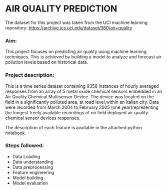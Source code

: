 # AIR QUALITY PREDICTION

The dataset for this project was taken from the UCI machine learning repository: https://archive.ics.uci.edu/dataset/360/air+quality

### Aim:
This project focuses on predicting air quality using machine learning techniques. This is achieved by building a  model to analyze and forecast air pollution levels based on historical data.

### Project description: 
This is a time series dataset containing 9358 instances of hourly averaged responses from an array of 5 metal oxide chemical sensors embedded in an Air Quality Chemical Multisensor Device. The device was located on the field in a significantly polluted area, at road level,within an Italian city. 
Data were recorded from March 2004 to February 2005 (one year)representing the longest freely available recordings of on field deployed air quality chemical sensor devices responses. 

The description of each feature is available in the attached python notebook.  

### Steps followed: 

* Data Loading
* Data understanding
* Data preprocessing
* Feature engineering
* Model building
* Model evaluation
